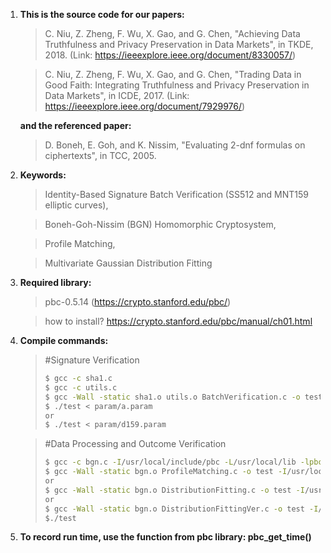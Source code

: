 1. **This is the source code for our papers:**
   
   >C. Niu, Z. Zheng, F. Wu, X. Gao, and G. Chen, "Achieving Data Truthfulness and Privacy Preservation in Data Markets", in TKDE, 2018. (Link: https://ieeexplore.ieee.org/document/8330057/)
   
   >C. Niu, Z. Zheng, F. Wu, X. Gao, and G. Chen, "Trading Data in Good Faith: Integrating Truthfulness and Privacy Preservation in Data Markets", in ICDE, 2017. (Link: https://ieeexplore.ieee.org/document/7929976/)
   
   **and the referenced paper:**
   
   >D. Boneh, E. Goh, and K. Nissim, "Evaluating 2-dnf formulas on ciphertexts", in TCC, 2005.


2. **Keywords:** 
   
   >Identity-Based Signature Batch Verification (SS512 and MNT159 elliptic curves), 
   
   >Boneh-Goh-Nissim (BGN) Homomorphic Cryptosystem,
   
   >Profile Matching,
   
   >Multivariate Gaussian Distribution Fitting


3. **Required library:**
   
   >pbc-0.5.14 (https://crypto.stanford.edu/pbc/)
   
   >how to install? https://crypto.stanford.edu/pbc/manual/ch01.html
   
3. **Compile commands:**
   
   >#Signature Verification
   >```sh
   >$ gcc -c sha1.c
   >$ gcc -c utils.c
   >$ gcc -Wall -static sha1.o utils.o BatchVerification.c -o test -I/usr/local/include/pbc -L/usr/local/lib -lpbc -lgmp
   >$ ./test < param/a.param
   >or
   >$ ./test < param/d159.param
   >```
   
   >#Data Processing and Outcome Verification
   >```sh
   >$ gcc -c bgn.c -I/usr/local/include/pbc -L/usr/local/lib -lpbc -lgmp
   >$ gcc -Wall -static bgn.o ProfileMatching.c -o test -I/usr/local/include/pbc -L/usr/local/lib -lpbc -lgmp
   >or
   >$ gcc -Wall -static bgn.o DistributionFitting.c -o test -I/usr/local/include/pbc -L/usr/local/lib -lpbc -lgmp
   >or
   >$ gcc -Wall -static bgn.o DistributionFittingVer.c -o test -I/usr/local/include/pbc -L/usr/local/lib -lpbc -lgmp
   >$./test
   >```
   
4. **To record run time, use the function from pbc library: pbc_get_time()**
